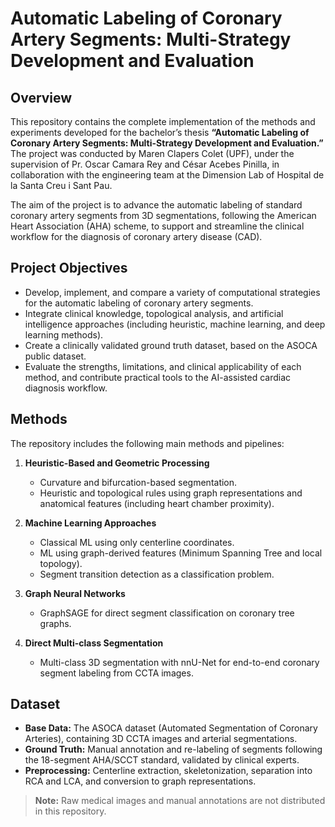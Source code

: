 # Automatic Labeling of Coronary Artery Segments: Multi-Strategy Development and Evaluation

## Overview

This repository contains the complete implementation of the methods and experiments developed for the bachelor’s thesis **“Automatic Labeling of Coronary Artery Segments: Multi-Strategy Development and Evaluation.”** The project was conducted by Maren Clapers Colet (UPF), under the supervision of Pr. Oscar Camara Rey and César Acebes Pinilla, in collaboration with the engineering team at the Dimension Lab of Hospital de la Santa Creu i Sant Pau.

The aim of the project is to advance the automatic labeling of standard coronary artery segments from 3D segmentations, following the American Heart Association (AHA) scheme, to support and streamline the clinical workflow for the diagnosis of coronary artery disease (CAD).

## Project Objectives

- Develop, implement, and compare a variety of computational strategies for the automatic labeling of coronary artery segments.
- Integrate clinical knowledge, topological analysis, and artificial intelligence approaches (including heuristic, machine learning, and deep learning methods).
- Create a clinically validated ground truth dataset, based on the ASOCA public dataset.
- Evaluate the strengths, limitations, and clinical applicability of each method, and contribute practical tools to the AI-assisted cardiac diagnosis workflow.

## Methods

The repository includes the following main methods and pipelines:

1. **Heuristic-Based and Geometric Processing**
   - Curvature and bifurcation-based segmentation.
   - Heuristic and topological rules using graph representations and anatomical features (including heart chamber proximity).

2. **Machine Learning Approaches**
   - Classical ML using only centerline coordinates.
   - ML using graph-derived features (Minimum Spanning Tree and local topology).
   - Segment transition detection as a classification problem.

3. **Graph Neural Networks**
   - GraphSAGE for direct segment classification on coronary tree graphs.

4. **Direct Multi-class Segmentation**
   - Multi-class 3D segmentation with nnU-Net for end-to-end coronary segment labeling from CCTA images.

## Dataset

- **Base Data:** The ASOCA dataset (Automated Segmentation of Coronary Arteries), containing 3D CCTA images and arterial segmentations.
- **Ground Truth:** Manual annotation and re-labeling of segments following the 18-segment AHA/SCCT standard, validated by clinical experts.
- **Preprocessing:** Centerline extraction, skeletonization, separation into RCA and LCA, and conversion to graph representations.

> **Note:** Raw medical images and manual annotations are not distributed in this repository.
